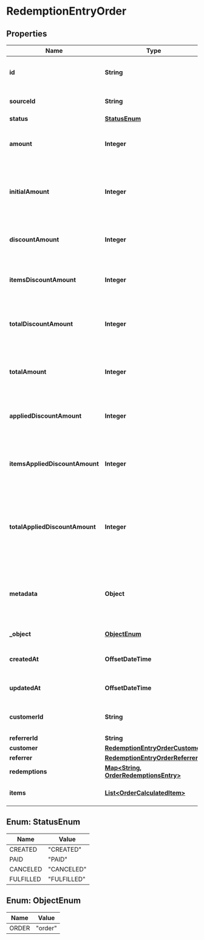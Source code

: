 

# RedemptionEntryOrder


## Properties

| Name | Type | Description |
|------------ | ------------- | ------------- |
|**id** | **String** | Unique ID assigned by Voucherify of an existing order that will be linked to the redemption of this request. |
|**sourceId** | **String** | Unique source ID of an existing order that will be linked to the redemption of this request. |
|**status** | [**StatusEnum**](#StatusEnum) | The order status. |
|**amount** | **Integer** | This is the sum of the order items&#39; amounts. It is expressed as an integer in the smallest currency unit (e.g. 100 cents for $1.00). |
|**initialAmount** | **Integer** | This is the sum of the order items&#39; amounts before any discount or other effect (e.g. add missing units) is applied. It is expressed as an integer in the smallest currency unit (e.g. 100 cents for $1.00). |
|**discountAmount** | **Integer** | Sum of all order-level discounts applied to the order. It is expressed as an integer in the smallest currency unit (e.g. 100 cents for $1.00). |
|**itemsDiscountAmount** | **Integer** | Sum of all product-specific discounts applied to the order. It is expressed as an integer in the smallest currency unit (e.g. 100 cents for $1.00). |
|**totalDiscountAmount** | **Integer** | Sum of all order-level AND all product-specific discounts applied to the order. It is expressed as an integer in the smallest currency unit (e.g. 100 cents for $1.00). |
|**totalAmount** | **Integer** | Order amount after undoing all the discounts through the rollback redemption. It is expressed as an integer in the smallest currency unit (e.g. 100 cents for $1.00). |
|**appliedDiscountAmount** | **Integer** | This field shows the order-level discount applied. It is expressed as an integer in the smallest currency unit (e.g. 100 cents for $1.00). |
|**itemsAppliedDiscountAmount** | **Integer** | Sum of all product-specific discounts applied in a particular request. It is expressed as an integer in the smallest currency unit (e.g. 100 cents for $1.00).   &#x60;sum(items, i &#x3D;&gt; i.applied_discount_amount)&#x60; |
|**totalAppliedDiscountAmount** | **Integer** | Sum of all order-level AND all product-specific discounts applied in a particular request. It is expressed as an integer in the smallest currency unit (e.g. 100 cents for $1.00).   &#x60;total_applied_discount_amount&#x60; &#x3D; &#x60;applied_discount_amount&#x60; + &#x60;items_applied_discount_amount&#x60; |
|**metadata** | **Object** | A set of custom key/value pairs that you can attach to an order. It can be useful for storing additional information about the order in a structured format. It can be used to define business validation rules or discount formulas. |
|**_object** | [**ObjectEnum**](#ObjectEnum) | The type of the object represented by JSON. |
|**createdAt** | **OffsetDateTime** | Timestamp representing the date and time when the order was created. The value is shown in the ISO 8601 format. |
|**updatedAt** | **OffsetDateTime** | Timestamp representing the date and time when the order was last updated in ISO 8601 format. |
|**customerId** | **String** | Unique customer identifier of the customer making the purchase. The ID is assigned by Voucherify. |
|**referrerId** | **String** | Unique referrer ID. |
|**customer** | [**RedemptionEntryOrderCustomer**](RedemptionEntryOrderCustomer.md) |  |
|**referrer** | [**RedemptionEntryOrderReferrer**](RedemptionEntryOrderReferrer.md) |  |
|**redemptions** | [**Map&lt;String, OrderRedemptionsEntry&gt;**](OrderRedemptionsEntry.md) |  |
|**items** | [**List&lt;OrderCalculatedItem&gt;**](OrderCalculatedItem.md) | Array of items applied to the order. It can include up 500 items. |



## Enum: StatusEnum

| Name | Value |
|---- | -----|
| CREATED | &quot;CREATED&quot; |
| PAID | &quot;PAID&quot; |
| CANCELED | &quot;CANCELED&quot; |
| FULFILLED | &quot;FULFILLED&quot; |



## Enum: ObjectEnum

| Name | Value |
|---- | -----|
| ORDER | &quot;order&quot; |




